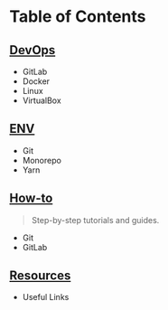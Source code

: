 # Table of Contents

## [DevOps](./docs/devops/index.md)

* GitLab
* Docker
* Linux
* VirtualBox

## [ENV](./docs/env/index.md)

* Git
* Monorepo
* Yarn

## [How-to](./docs/how-to/index.md)

> Step-by-step tutorials and guides.

* Git
* GitLab

## [Resources](./docs/resources/index.md)

* Useful Links